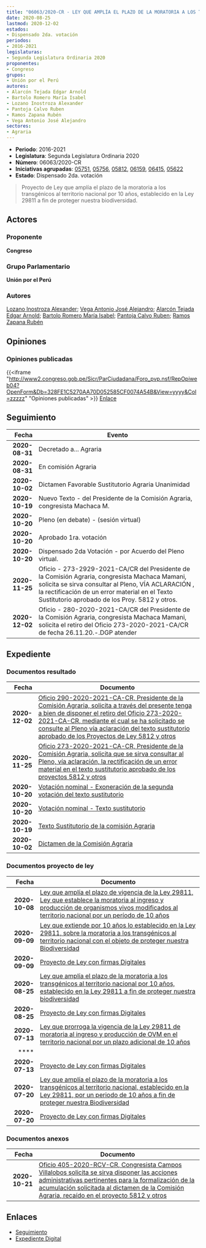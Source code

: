 ```yaml
---
title: "06063/2020-CR - LEY QUE AMPLÍA EL PLAZO DE LA MORATORIA A LOS TRANSGÉNICOS AL TERRITORIO NACIONAL POR 10 AÑOS, ESTABLECIDO EN LA LEY 29811 A FIN DE PROTEGER NUESTRA BIODIVERSIDAD"
date: 2020-08-25
lastmod: 2020-12-02
estados:
- Dispensado 2da. votación
periodos:
- 2016-2021
legislaturas:
- Segunda Legislatura Ordinaria 2020
proponentes:
- Congreso
grupos:
- Unión por el Perú
autores:
- Alarcón Tejada Edgar Arnold
- Bartolo Romero María Isabel
- Lozano Inostroza Alexander
- Pantoja Calvo Ruben
- Ramos Zapana Rubén
- Vega Antonio José Alejandro
sectores:
- Agraria
---
```

- **Periodo**: 2016-2021
- **Legislatura**: Segunda Legislatura Ordinaria 2020
- **Número**: 06063/2020-CR
- **Iniciativas agrupadas**: [05751](../../05700/05751), [05756](../../05700/05756), [05812](../../05800/05812), [06159](../../06100/06159), [06415](../../06400/06415), [05622](../../05600/05622)
- **Estado**: Dispensado 2da. votación

> Proyecto de Ley que amplía el plazo de la moratoria a los transgénicos al territorio nacional por 10 años, establecido en la Ley 29811 a fin de proteger nuestra biodiversidad.


## Actores

### Proponente

**Congreso**

### Grupo Parlamentario

**Unión por el Perú**

### Autores

[Lozano Inostroza Alexander](mailto:mailto:alozano@congreso.gob.pe); [Vega Antonio José Alejandro](mailto:mailto:jvegaa@congreso.gob.pe); [Alarcón Tejada Edgar Arnold](mailto:mailto:ealarcont@congreso.gob.pe); [Bartolo Romero María Isabel](mailto:mailto:mbartolo@congreso.gob.pe); [Pantoja Calvo Ruben](mailto:mailto:rpantoja@congreso.gob.pe); [Ramos Zapana Rubén](mailto:mailto:rramos@congreso.gob.pe)

## Opiniones

### Opiniones publicadas

{{<iframe "http://www2.congreso.gob.pe/Sicr/ParCiudadana/Foro_pvp.nsf/RepOpiweb04?OpenForm&Db=328FE1C5270AA70D052585CF0074A54B&View=yyyy&Col=zzzzz" "Opiniones publicadas" >}}
[Enlace](http://www2.congreso.gob.pe/Sicr/ParCiudadana/Foro_pvp.nsf/RepOpiweb04?OpenForm&Db=328FE1C5270AA70D052585CF0074A54B&View=yyyy&Col=zzzzz)


## Seguimiento

| Fecha | Evento |
|------:|--------|
| **2020-08-31** | Decretado a... Agraria |
| **2020-08-31** | En comisión Agraria |
| **2020-10-02** | Dictamen Favorable Sustitutorio Agraria Unanimidad |
| **2020-10-19** | Nuevo Texto - del Presidente de la Comisión Agraria, congresista Machaca M. |
| **2020-10-20** | Pleno (en debate) - (sesión virtual) |
| **2020-10-20** | Aprobado 1ra. votación |
| **2020-10-20** | Dispensado 2da Votación - por Acuerdo del Pleno virtual. |
| **2020-11-25** | Oficio - 273-2929-2021-CA/CR del Presidente de la Comisión Agraria, congresista Machaca Mamani, solicita se sirva consultar al Pleno, VÍA ACLARACIÓN , la rectificación de un error material en el Texto Sustitutorio aprobado de los Proy. 5812 y otros. |
| **2020-12-02** | Oficio - 280-2020-2021-CA/CR del Presidente de la Comisión Agraria, congresista Machaca Mamani, solicita el retiro del Oficio 273-2020-2021-CA/CR de fecha 26.11.20.-.DGP atender |

## Expediente

### Documentos resultado

| Fecha | Documento |
|------:|-----------|
| **2020-12-02** | [Oficio 290-2020-2021-CA-CR, Presidente de la Comisión Agraria, solicita a través del presente tenga a bien de disponer el retiro del Oficio 273-2020-2021-CA-CR, mediante el cual se ha solicitado se consulte al Pleno vía aclaración del texto sustitutorio aprobado de los Proyectos de Ley 5812 y otros](http://www.leyes.congreso.gob.pe/Documentos/2016_2021/Oficios/Comisiones_Ordinarias/OFICIO-290-2020-2021-CA-CR.pdf) |
| **2020-11-25** | [Oficio 273-2020-2021-CA-CR, Presidente de la Comisión Agraria, solicita que se sirva consultar al Pleno, vía aclaración, la rectificación de un error material en el texto sustitutorio aprobado de los proyectos 5812 y otros](http://www.leyes.congreso.gob.pe/Documentos/2016_2021/Oficios/Comisiones_Ordinarias/OFICIO-273-2020-2021-CA-CR.pdf) |
| **2020-10-20** | [Votación nominal - Exoneración de la segunda votación del texto sustitutorio](http://www.leyes.congreso.gob.pe/Documentos/2016_2021/Asistencia_y_Votacion/Proyectos_de_Ley/Votacion_Nominal/VNESVTS05756-20201020.pdf) |
| **2020-10-20** | [Votación nominal - Texto sustitutorio](http://www.leyes.congreso.gob.pe/Documentos/2016_2021/Asistencia_y_Votacion/Proyectos_de_Ley/Votacion_Nominal/VNTS05756-20201020.pdf) |
| **2020-10-19** | [Texto Sustitutorio de la comisión Agraria](https://leyes.congreso.gob.pe/Documentos/2016_2021/Texto_Sustitutorio/Proyectos_de_Ley/TS05812-20201019.pdf) |
| **2020-10-02** | [Dictamen de la Comisión Agraria](https://leyes.congreso.gob.pe/Documentos/2016_2021/Dictamenes/Proyectos_de_Ley/05812DC01MAY-20201002.pdf) |

### Documentos proyecto de ley

| Fecha | Documento |
|------:|-----------|
| **2020-10-08** | [Ley que amplía el plazo de vigencia de la Ley 29811, Ley que establece la moratoria al ingreso y producción de organismos vivos modificados al territorio nacional por un período de 10 años](http://www.leyes.congreso.gob.pe/Documentos/2016_2021/Proyectos_de_Ley_y_de_Resoluciones_Legislativas/PL06415-20201008.pdf) |
| **2020-09-09** | [Ley que extiende por 10 años lo establecido en la Ley 29811, sobre la moratoria a los transgénicos al territorio nacional con el objeto de proteger nuestra Biodiversidad](http://www.leyes.congreso.gob.pe/Documentos/2016_2021/Proyectos_de_Ley_y_de_Resoluciones_Legislativas/PL06159-20200909.pdf) |
| **2020-09-09** | [Proyecto de Ley con firmas Digitales](http://www.leyes.congreso.gob.pe/Documentos/2016_2021/Proyectos_de_Ley_y_de_Resoluciones_Legislativas/Proyectos_Firmas_digitales/PL06159.pdf) |
| **2020-08-25** | [Ley que amplía el plazo de la moratoria a los transgénicos al territorio nacional por 10 años, establecido en la Ley 29811 a fin de proteger nuestra biodiversidad](http://www.leyes.congreso.gob.pe/Documentos/2016_2021/Proyectos_de_Ley_y_de_Resoluciones_Legislativas/PL06063-20200825.pdf) |
| **2020-08-25** | [Proyecto de Ley con firmas Digitales](http://www.leyes.congreso.gob.pe/Documentos/2016_2021/Proyectos_de_Ley_y_de_Resoluciones_Legislativas/Proyectos_Firmas_digitales/PL06063.pdf) |
| **2020-07-13** | [Ley que prorroga la vigencia de la Ley 29811 de moratoria al ingreso y producción de OVM en el territorio nacional por un plazo adicional de 10 años](http://www.leyes.congreso.gob.pe/Documentos/2016_2021/Proyectos_de_Ley_y_de_Resoluciones_Legislativas/PL05756-20200713.pdf) |
| **** | []() |
| **2020-07-13** | [Proyecto de Ley con firmas Digitales](http://www.leyes.congreso.gob.pe/Documentos/2016_2021/Proyectos_de_Ley_y_de_Resoluciones_Legislativas/Proyectos_Firmas_digitales/PL05756.pdf) |
| **2020-07-20** | [Ley que amplía el plazo de la moratoria a los transgénicos al territorio nacional, establecido en la Ley 29811, por un periodo de 10 años a fin de proteger nuestra Biodiversidad](http://www.leyes.congreso.gob.pe/Documentos/2016_2021/Proyectos_de_Ley_y_de_Resoluciones_Legislativas/PL05812-20200720.pdf) |
| **2020-07-20** | [Proyecto de Ley con firmas Digitales](http://www.leyes.congreso.gob.pe/Documentos/2016_2021/Proyectos_de_Ley_y_de_Resoluciones_Legislativas/Proyectos_Firmas_digitales/PL05812.pdf) |

### Documentos anexos

| Fecha | Documento |
|------:|-----------|
| **2020-10-21** | [Oficio 405-2020-RCV-CR, Congresista Campos Villalobos solicita se sirva disponer las acciones administrativas pertinentes para la formalización de la acumulación solicitada al dictamen de la Comisión Agraria, recaído en el proyecto 5812 y otros](http://www.leyes.congreso.gob.pe/Documentos/2016_2021/Oficios/Congresistas/OFICIO-405-2020-RCV-CR.pdf) |

## Enlaces

- [Seguimiento](http://www2.congreso.gob.pe/Sicr/TraDocEstProc/CLProLey2016.nsf/f7fff46988ca05b1052578e100829cc7/335e78a1d5241919052585cf0079ce29?OpenDocument)
- [Expediente Digital](http://www2.congreso.gob.pe/Sicr/TraDocEstProc/Expvirt_2011.nsf/visbusqptramdoc1621/06063?opendocument)

